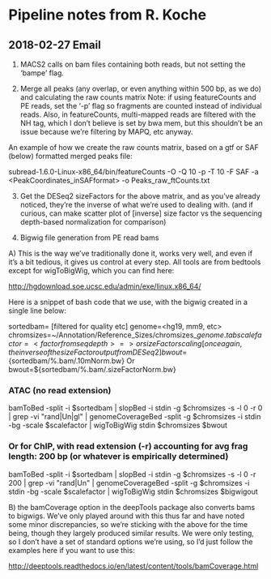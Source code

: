 # Pipeline notes from R. Koche

## 2018-02-27 Email

1) MACS2 calls on bam files containing both reads, but not setting the ‘bampe’ flag.

2) Merge all peaks (any overlap, or even anything within 500 bp, as we do) and calculating the raw counts matrix
Note: if using featureCounts and PE reads, set the ‘-p’ flag so fragments are counted instead of individual reads.
Also, in featureCounts, multi-mapped reads are filtered with the NH tag, which I don’t believe is set by bwa mem, but this shouldn’t be an issue because we’re filtering by MAPQ, etc anyway.

An example of how we create the raw counts matrix, based on a gtf or SAF (below) formatted merged peaks file:

subread-1.6.0-Linux-x86_64/bin/featureCounts -O -Q 10 -p -T 10 -F SAF -a  <PeakCoordinates_inSAFformat>  -o Peaks_raw_ftCounts.txt  <tab-separated list of all bam files to be processed>

3) Get the DESeq2 sizeFactors for the above matrix, and as you’ve already noticed, they’re the inverse of what we’re used to dealing with.
(and if curious, can make scatter plot of [inverse] size factor vs the sequencing depth-based normalization for comparison)

4) Bigwig file generation from PE read bams

A) This is the way we’ve traditionally done it, works very well, and even if it’s a bit tedious, it gives us control at every step. All tools are from bedtools except for wigToBigWig, which you can find here:

http://hgdownload.soe.ucsc.edu/admin/exe/linux.x86_64/

Here is a snippet of bash code that we use, with the bigwig created in a single line below:

sortedbam=<bamfile> [filtered for quality etc]
genome=<hg19, mm9, etc>
chromsizes=~/Annotation/Reference_Sizes/chromsizes_${genome}.tab
scalefactor=<factor from seq depth>
=> or sizeFactor scaling [once again, the inverse of the sizeFactor output from DESeq2]
bwout=${sortedbam/%.bam/.10mNorm.bw}
Or
bwout=${sortedbam/%.bam/.sizeFactorNorm.bw}

### ATAC (no read extension)

bamToBed -split -i $sortedbam |  slopBed -i stdin -g  $chromsizes -s -l 0 -r 0 | grep -vi "rand\|Un\|gl"  |  genomeCoverageBed -split -g  $chromsizes -i stdin -bg -scale $scalefactor |  wigToBigWig stdin $chromsizes $bwout

### Or for ChIP, with read extension (-r) accounting for avg frag length: 200 bp (or whatever is empirically determined)

bamToBed -split -i $sortedbam |  slopBed -i stdin -g  $chromsizes -s -l 0 -r 200 | grep -vi "rand\|Un"  |  genomeCoverageBed -split -g  $chromsizes -i stdin -bg -scale $scalefactor |  wigToBigWig stdin $chromsizes $bigwigout


B) the bamCoverage option in the deepTools package also converts bams to bigwigs. We’ve only played around with this thus far and have noted some minor discrepancies, so we’re sticking with the above for the time being, though they largely produced similar results. We were only testing, so I don’t have a set of standard options we’re using, so I’d just follow the examples here if you want to use this:

http://deeptools.readthedocs.io/en/latest/content/tools/bamCoverage.html
